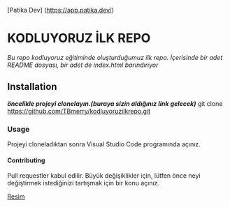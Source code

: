 [Patika Dev] (https://app.patika.dev/)
# KODLUYORUZ İLK REPO
*Bu repo kodluyoruz eğitiminde oluşturduğumuz ilk repo. İçerisinde bir adet README dosyası, bir adet de index.html barındırıyor*

## Installation
***öncelikle projeyi clonelayın.(buraya sizin aldığınız link gelecek)***
git clone https://github.com/TBmerry/kodluyoruzilkrepo.git

### Usage
Projeyi cloneladıktan sonra Visual Studio Code programında açınız.

#### Contributing
Pull requestler kabul edilir. Büyük değişiklikler için, lütfen önce neyi değiştirmek istediğinizi tartışmak için bir konu açınız. 

[Resim](https://raw.githubusercontent.com/Kodluyoruz/taskforce/main/git/odev1/figures/markdown.png)
